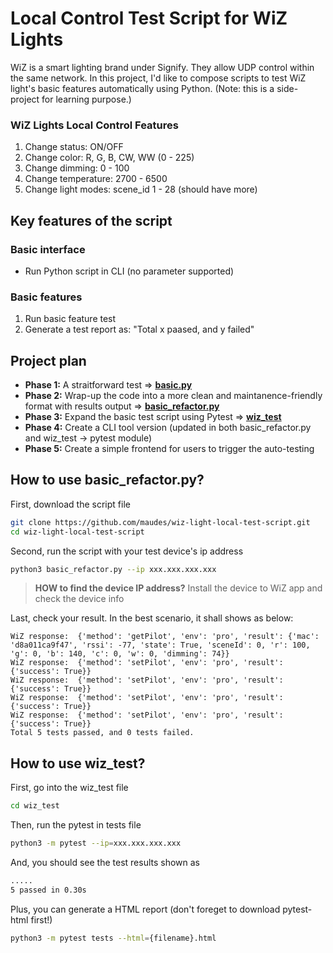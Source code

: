 # Local Control Test Script for WiZ Lights
WiZ is a smart lighting brand under Signify. They allow UDP control within the same network. In this project, I'd like to compose scripts to test WiZ light's basic features automatically using Python. 
(Note: this is a side-project for learning purpose.)

### WiZ Lights Local Control Features 
1. Change status: ON/OFF
2. Change color: R, G, B, CW, WW (0 - 225)
3. Change dimming: 0 - 100
4. Change temperature: 2700 - 6500
5. Change light modes: scene_id 1 - 28 (should have more)

## Key features of the script 
### Basic interface
- Run Python script in CLI (no parameter supported)
### Basic features
1. Run basic feature test 
2. Generate a test report as: "Total x paased, and y failed"


## Project plan
- **Phase 1:** A straitforward test => **[basic.py](https://github.com/maudes/wiz-light-local-test-script/blob/main/basic.py)**
- **Phase 2:** Wrap-up the code into a more clean and maintanence-friendly format with results output => **[basic_refactor.py](https://github.com/maudes/wiz-light-local-test-script/blob/main/basic_refactor.py)**
- **Phase 3:** Expand the basic test script using Pytest => **[wiz_test](https://github.com/maudes/wiz-light-local-test-script/tree/main/wiz_test)**
- **Phase 4:** Create a CLI tool version (updated in both basic_refactor.py and wiz_test -> pytest module)
- **Phase 5:** Create a simple frontend for users to trigger the auto-testing

## How to use basic_refactor.py?
First, download the script file

```Bash
git clone https://github.com/maudes/wiz-light-local-test-script.git
cd wiz-light-local-test-script
```
   
Second, run the script with your test device's ip address

```Bash
python3 basic_refactor.py --ip xxx.xxx.xxx.xxx
```
>**HOW to find the device IP address?** Install the device to WiZ app and check the device info

Last, check your result. In the best scenario, it shall shows as below:

    WiZ response:  {'method': 'getPilot', 'env': 'pro', 'result': {'mac': 'd8a011ca9f47', 'rssi': -77, 'state': True, 'sceneId': 0, 'r': 100, 'g': 0, 'b': 140, 'c': 0, 'w': 0, 'dimming': 74}}
    WiZ response:  {'method': 'setPilot', 'env': 'pro', 'result': {'success': True}}
    WiZ response:  {'method': 'setPilot', 'env': 'pro', 'result': {'success': True}}
    WiZ response:  {'method': 'setPilot', 'env': 'pro', 'result': {'success': True}}
    WiZ response:  {'method': 'setPilot', 'env': 'pro', 'result': {'success': True}}
    Total 5 tests passed, and 0 tests failed.

## How to use wiz_test?

First, go into the wiz_test file
```Bash
cd wiz_test
```

Then, run the pytest in tests file
```Bash
python3 -m pytest --ip=xxx.xxx.xxx.xxx
```

And, you should see the test results shown as

```Bash
.....                                                                                              [100%]
5 passed in 0.30s
```

Plus, you can generate a HTML report (don't foreget to download pytest-html first!)
```Bash
python3 -m pytest tests --html={filename}.html
```


